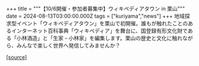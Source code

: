 +++
title = """【10/6開催・参加者募集中】ウィキペディアタウン in 栗山"""
date = 2024-08-13T03:00:00.000Z
tags = ["kuriyama","news"]
+++
地域探求型イベント「ウィキペディアタウン」を栗山で初開催。誰もが触れたことのあるインターネット百科事典「ウィキペディア」を舞台に、国登録有形文化財である「小林酒造」と「生家・小林家」を編集します。栗山の歴史と文化に触れながら、みんなで楽しく世界へ発信してみませんか？

[[source]](https://www.town.kuriyama.hokkaido.jp/soshiki/53/28459.html)

